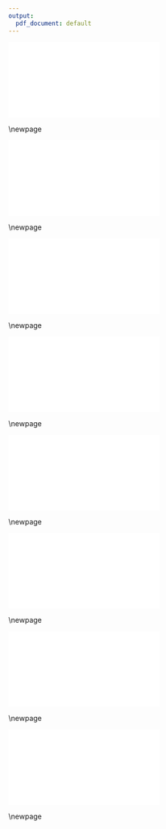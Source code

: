 ```yaml
---
output:
  pdf_document: default
---
```




![\label{fig:fig-num1}Numerical prediction with low propagule $g_0 = 75$, low synchrony $\rho = 0.25$, and weak omnivory $\theta = 0.25$. Heatmaps of FCL are expressed as a function of ecosystem size (river length, $L$)
and complexity (branching rate, $\lambda_b$), with rows and columns displaying
different combinations of resource supply ($r_0$), disturbance regime
($\mu^{(0)}$), prey effect ($\mu^{(1)}$), and predation effect ($\mu^{(2)}$).
Each cell represents the average FCL of five food webs.
Additional parameter values are: habitat density $h=2.5$, dispersal capability $\delta_0=0.5$, and scaling exponent $\psi=0.5$.](../output/fig_theo_rho025_g75_theta025.pdf)

\newpage

![\label{fig:fig-num2}Numerical prediction with high propagule $g_0 = 150$, low synchrony $\rho = 0.25$, and weak omnivory $\theta = 0.25$. Heatmaps of FCL are expressed as a function of ecosystem size (river length, $L$)
and complexity (branching rate, $\lambda_b$), with rows and columns displaying
different combinations of resource supply ($r_0$), disturbance regime
($\mu^{(0)}$), prey effect ($\mu^{(1)}$), and predation effect ($\mu^{(2)}$).
Each cell represents the average FCL of five food webs.
Additional parameter values are: habitat density $h=2.5$, dispersal capability $\delta_0=0.5$, and scaling exponent $\psi=0.5$.](../output/fig_theo_rho025_g150_theta025.pdf)

\newpage

![\label{fig:fig-num3}Numerical prediction with low propagule $g_0 = 75$, high synchrony $\rho = 0.5$, and weak omnivory $\theta = 0.25$. Heatmaps of FCL are expressed as a function of ecosystem size (river length, $L$)
and complexity (branching rate, $\lambda_b$), with rows and columns displaying
different combinations of resource supply ($r_0$), disturbance regime
($\mu^{(0)}$), prey effect ($\mu^{(1)}$), and predation effect ($\mu^{(2)}$).
Each cell represents the average FCL of five food webs.
Additional parameter values are: habitat density $h=2.5$, dispersal capability $\delta_0=0.5$, and scaling exponent $\psi=0.5$.](../output/fig_theo_rho05_g75_theta025.pdf)

\newpage

![\label{fig:fig-num4}Numerical prediction with high propagule $g_0 = 150$, high synchrony $\rho = 0.5$, and weak omnivory $\theta = 0.25$. Heatmaps of FCL are expressed as a function of ecosystem size (river length, $L$)
and complexity (branching rate, $\lambda_b$), with rows and columns displaying
different combinations of resource supply ($r_0$), disturbance regime
($\mu^{(0)}$), prey effect ($\mu^{(1)}$), and predation effect ($\mu^{(2)}$).
Each cell represents the average FCL of five food webs.
Additional parameter values are: habitat density $h=2.5$, dispersal capability $\delta_0=0.5$, and scaling exponent $\psi=0.5$.](../output/fig_theo_rho05_g150_theta025.pdf)

\newpage

![\label{fig:fig-num5}Numerical prediction with low propagule $g_0 = 75$, low synchrony $\rho = 0.25$, and strong omnivory $\theta = 0.5$.Heatmaps of FCL are expressed as a function of ecosystem size (river length, $L$)
and complexity (branching rate, $\lambda_b$), with rows and columns displaying
different combinations of resource supply ($r_0$), disturbance regime
($\mu^{(0)}$), prey effect ($\mu^{(1)}$), and predation effect ($\mu^{(2)}$).
Each cell represents the average FCL of five food webs.
Additional parameter values are: habitat density $h=2.5$, dispersal capability $\delta_0=0.5$, and scaling exponent $\psi=0.5$.](../output/fig_theo_rho025_g75_theta05.pdf)

\newpage

![\label{fig:fig-num6}Numerical prediction with high propagule $g_0 = 150$, low synchrony $\rho = 0.25$, and strong omnivory $\theta = 0.5$.Heatmaps of FCL are expressed as a function of ecosystem size (river length, $L$)
and complexity (branching rate, $\lambda_b$), with rows and columns displaying
different combinations of resource supply ($r_0$), disturbance regime
($\mu^{(0)}$), prey effect ($\mu^{(1)}$), and predation effect ($\mu^{(2)}$).
Each cell represents the average FCL of five food webs.
Additional parameter values are: habitat density $h=2.5$, dispersal capability $\delta_0=0.5$, and scaling exponent $\psi=0.5$.](../output/fig_theo_rho025_g150_theta05.pdf)

\newpage

![\label{fig:fig-num7}Numerical prediction with low propagule $g_0 = 75$, high synchrony $\rho = 0.5$, and strong omnivory $\theta = 0.5$.Heatmaps of FCL are expressed as a function of ecosystem size (river length, $L$)
and complexity (branching rate, $\lambda_b$), with rows and columns displaying
different combinations of resource supply ($r_0$), disturbance regime
($\mu^{(0)}$), prey effect ($\mu^{(1)}$), and predation effect ($\mu^{(2)}$).
Each cell represents the average FCL of five food webs.
Additional parameter values are: habitat density $h=2.5$, dispersal capability $\delta_0=0.5$, and scaling exponent $\psi=0.5$.](../output/fig_theo_rho05_g75_theta05.pdf)

\newpage

![\label{fig:fig-num8}Numerical prediction with high propagule $g_0 = 150$, high synchrony $\rho = 0.5$, and strong omnivory $\theta = 0.5$.Heatmaps of FCL are expressed as a function of ecosystem size (river length, $L$)
and complexity (branching rate, $\lambda_b$), with rows and columns displaying
different combinations of resource supply ($r_0$), disturbance regime
($\mu^{(0)}$), prey effect ($\mu^{(1)}$), and predation effect ($\mu^{(2)}$).
Each cell represents the average FCL of five food webs.
Additional parameter values are: habitat density $h=2.5$, dispersal capability $\delta_0=0.5$, and scaling exponent $\psi=0.5$.](../output/fig_theo_rho05_g150_theta05.pdf)

\newpage

